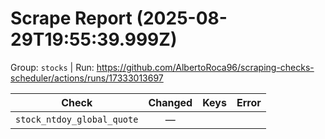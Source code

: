 # Scrape Report (2025-08-29T19:55:39.999Z)

Group: `stocks`  |  Run: https://github.com/AlbertoRoca96/scraping-checks-scheduler/actions/runs/17333013697

| Check | Changed | Keys | Error |
|---|:---:|:--|:--|
| `stock_ntdoy_global_quote` | — |  |  |
